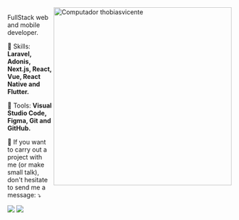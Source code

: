 <img src="https://raw.githubusercontent.com/MicaelliMedeiros/micaellimedeiros/master/image/computer-illustration.png" min-width="400px" max-width="400px" width="400px" align="right" alt="Computador thobiasvicente">

<p align="left"> 
  FullStack web and mobile developer.
</p>

<p align="left">
  🦄 Skills: <strong>Laravel, Adonis, Next.js, React, Vue, React Native and Flutter.</strong>
</p>

<p align="left">
  💼 Tools: <strong>Visual Studio Code, Figma, Git and GitHub.</strong>
</p>

<p align="left">
 💌 If you want to carry out a project with me (or make small talk), don't hesitate to send me a message: ⤵️
</p>

<p align="left">
   <a href="thobiascontact@gmail.com" alt="thobiascontact@gmail.com">
  <img src="https://img.shields.io/badge/-Gmail-FF0000?style=flat-square&labelColor=FF0000&logo=gmail&logoColor=white&link=thobiascontact@gmail.com" /></a>

  <a href="https://www.linkedin.com/in/thobiasvic/" alt="Linkedin">
  <img src="https://img.shields.io/badge/-Linkedin-0e76a8?style=flat-square&logo=Linkedin&logoColor=white&link=https://www.linkedin.com/in/thobiasvic/" /></a>
</p>
